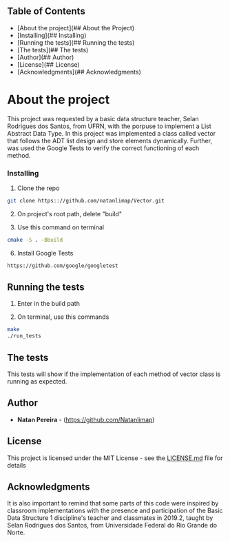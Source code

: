 <!-- TABLE OF CONTENTS -->
## Table of Contents

* [About the project](## About the Project)
* [Installing](## Installing)
* [Running the tests](## Running the tests)
* [The tests](## The tests)
* [Author](## Author)
* [License](## License)
* [Acknowledgments](## Acknowledgments)

# About the project
  This project was requested by a basic data structure teacher, Selan Rodrigues dos Santos, from UFRN, with the porpuse to implement a List Abstract Data Type.
  In this project was implemented a class called vector that follows the ADT list design and store elements dynamically. Further, was used the Google Tests to verify the correct functioning of each method.

### Installing
1. Clone the repo
```sh
git clone https:://github.com/natanlimap/Vector.git
```
2. On project's root path, delete "build"  

3. Use this command on terminal
```sh
cmake -S . -Bbuild
```
6. Install Google Tests
```sh
https://github.com/google/googletest
```

## Running the tests
1. Enter in the build path

2. On terminal, use this commands
```sh
make
./run_tests
```
## The tests

This tests will show if the implementation of each method of vector class is running as expected. 

## Author

* **Natan Pereira** - (https://github.com/Natanlimap)

## License

This project is licensed under the MIT License - see the [LICENSE.md](LICENSE.md) file for details

## Acknowledgments

It is also important to remind that some parts of this code were inspired by classroom implementations with the presence and participation of the Basic Data Structure 1 discipline's teacher and classmates in 2019.2, taught by Selan Rodrigues dos Santos, from Universidade Federal do Rio Grande do Norte.

